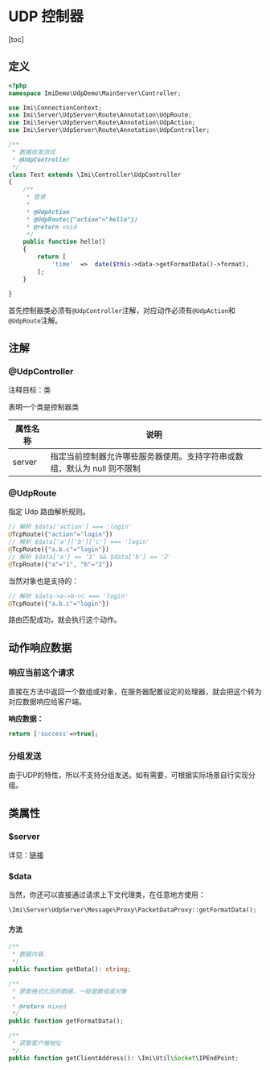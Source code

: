# UDP 控制器

[toc]

## 定义

```php
<?php
namespace ImiDemo\UdpDemo\MainServer\Controller;

use Imi\ConnectionContext;
use Imi\Server\UdpServer\Route\Annotation\UdpRoute;
use Imi\Server\UdpServer\Route\Annotation\UdpAction;
use Imi\Server\UdpServer\Route\Annotation\UdpController;

/**
 * 数据收发测试
 * @UdpController
 */
class Test extends \Imi\Controller\UdpController
{
	/**
	 * 登录
	 * 
	 * @UdpAction
	 * @UdpRoute({"action"="hello"})
	 * @return void
	 */
	public function hello()
	{
		return [
			'time'	=>	date($this->data->getFormatData()->format),
		];
	}

}
```

首先控制器类必须有`@UdpController`注解，对应动作必须有`@UdpAction`和`@UdpRoute`注解。

## 注解

### @UdpController

注释目标：类

表明一个类是控制器类

| 属性名称 | 说明 |
| ------------ | ------------ 
| server | 指定当前控制器允许哪些服务器使用。支持字符串或数组，默认为 null 则不限制 |

### @UdpRoute

指定 Udp 路由解析规则。

```php
// 解析 $data['action'] === 'login'
@TcpRoute({"action"="login"})
// 解析 $data['a']['b']['c'] === 'login'
@TcpRoute({"a.b.c"="login"})
// 解析 $data['a'] == '1' && $data['b'] == '2'
@TcpRoute({"a"="1", "b"="2"})
```

当然对象也是支持的：

```php
// 解析 $data->a->b->c === 'login'
@TcpRoute({"a.b.c"="login"})
```

路由匹配成功，就会执行这个动作。

## 动作响应数据

### 响应当前这个请求

直接在方法中返回一个数组或对象，在服务器配置设定的处理器，就会把这个转为对应数据响应给客户端。

**响应数据：**

```php
return ['success'=>true];
```

### 分组发送

由于UDP的特性，所以不支持分组发送。如有需要，可根据实际场景自行实现分组。

## 类属性

### $server

详见：[链接](/v3.0/core/server.html)

### $data

当然，你还可以直接通过请求上下文代理类，在任意地方使用：

```php
\Imi\Server\UdpServer\Message\Proxy\PacketDataProxy::getFormatData();
```

#### 方法

```php
/**
 * 数据内容.
 */
public function getData(): string;

/**
 * 获取格式化后的数据，一般是数组或对象
 *
 * @return mixed
 */
public function getFormatData();

/**
 * 获取客户端地址
 */
public function getClientAddress(): \Imi\Util\Socket\IPEndPoint;
```
